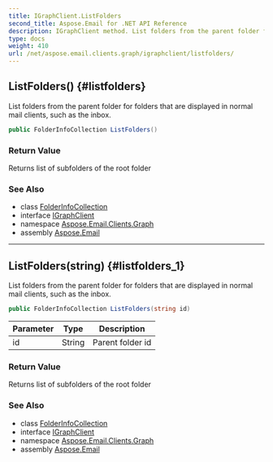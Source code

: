 ```yaml
---
title: IGraphClient.ListFolders
second_title: Aspose.Email for .NET API Reference
description: IGraphClient method. List folders from the parent folder for folders that are displayed in normal mail clients such as the inbox
type: docs
weight: 410
url: /net/aspose.email.clients.graph/igraphclient/listfolders/
---
```

## ListFolders() {#listfolders}

List folders from the parent folder for folders that are displayed in normal mail clients, such as the inbox.

```csharp
public FolderInfoCollection ListFolders()
```

### Return Value

Returns list of subfolders of the root folder

### See Also

* class [FolderInfoCollection](../../folderinfocollection/)
* interface [IGraphClient](../)
* namespace [Aspose.Email.Clients.Graph](../../igraphclient/)
* assembly [Aspose.Email](../../../)

---

## ListFolders(string) {#listfolders_1}

List folders from the parent folder for folders that are displayed in normal mail clients, such as the inbox.

```csharp
public FolderInfoCollection ListFolders(string id)
```

| Parameter | Type | Description |
| --- | --- | --- |
| id | String | Parent folder id |

### Return Value

Returns list of subfolders of the root folder

### See Also

* class [FolderInfoCollection](../../folderinfocollection/)
* interface [IGraphClient](../)
* namespace [Aspose.Email.Clients.Graph](../../igraphclient/)
* assembly [Aspose.Email](../../../)



